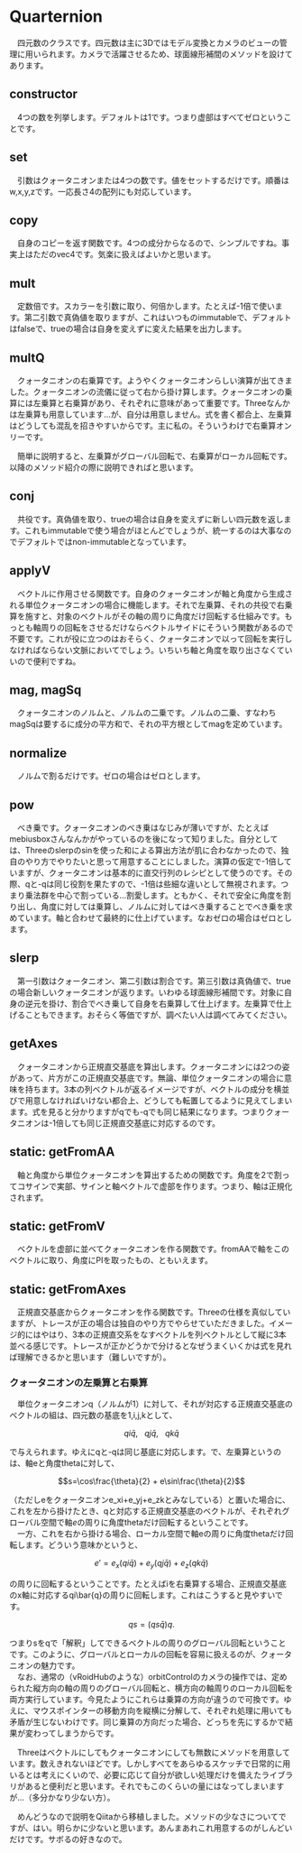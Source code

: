 # Quarternion
　四元数のクラスです。四元数は主に3Dではモデル変換とカメラのビューの管理に用いられます。カメラで活躍させるため、球面線形補間のメソッドを設けてあります。
## constructor
　4つの数を列挙します。デフォルトは1です。つまり虚部はすべてゼロということです。
## set
　引数はクォータニオンまたは4つの数です。値をセットするだけです。順番はw,x,y,zです。一応長さ4の配列にも対応しています。
## copy
　自身のコピーを返す関数です。4つの成分からなるので、シンプルですね。事実上はただのvec4です。気楽に扱えばよいかと思います。
## mult
　定数倍です。スカラーを引数に取り、何倍かします。たとえば-1倍で使います。第二引数で真偽値を取りますが、これはいつものimmutableで、デフォルトはfalseで、trueの場合は自身を変えずに変えた結果を出力します。
## multQ
　クォータニオンの右乗算です。ようやくクォータニオンらしい演算が出てきました。クォータニオンの流儀に従って右から掛け算します。クォータニオンの乗算には左乗算と右乗算があり、それぞれに意味があって重要です。Threeなんかは左乗算も用意しています...が、自分は用意しません。式を書く都合上、左乗算はどうしても混乱を招きやすいからです。主に私の。そういうわけで右乗算オンリーです。  

　簡単に説明すると、左乗算がグローバル回転で、右乗算がローカル回転です。以降のメソッド紹介の際に説明できればと思います。
## conj
　共役です。真偽値を取り、trueの場合は自身を変えずに新しい四元数を返します。これもimmutableで使う場合がほとんどでしょうが、統一するのは大事なのでデフォルトではnon-immutableとなっています。
## applyV
　ベクトルに作用させる関数です。自身のクォータニオンが軸と角度から生成される単位クォータニオンの場合に機能します。それで左乗算、それの共役で右乗算を施すと、対象のベクトルがその軸の周りに角度だけ回転する仕組みです。もっとも軸周りの回転をさせるだけならベクトルサイドにそういう関数があるので不要です。これが役に立つのはおそらく、クォータニオンで以って回転を実行しなければならない文脈においてでしょう。いちいち軸と角度を取り出さなくていいので便利ですね。
## mag, magSq
　クォータニオンのノルムと、ノルムの二乗です。ノルムの二乗、すなわちmagSqは要するに成分の平方和で、それの平方根としてmagを定めています。
## normalize
　ノルムで割るだけです。ゼロの場合はゼロとします。
## pow
　べき乗です。クォータニオンのべき乗はなじみが薄いですが、たとえばmebiusboxさんなんかがやっているのを後になって知りました。自分としては、Threeのslerpのsinを使った和による算出方法が肌に合わなかったので、独自のやり方でやりたいと思って用意することにしました。演算の仮定で-1倍していますが、クォータニオンは基本的に直交行列のレシピとして使うのです。その際、qと-qは同じ役割を果たすので、-1倍は些細な違いとして無視されます。つまり乗法群を中心で割っている...割愛します。ともかく、それで安全に角度を割り出し、角度に対しては乗算し、ノルムに対してはべき乗することでべき乗を求めています。軸と合わせて最終的に仕上げています。なおゼロの場合はゼロとします。
## slerp
　第一引数はクォータニオン、第二引数は割合です。第三引数は真偽値で、trueの場合新しいクォータニオンが返ります。いわゆる球面線形補間です。対象に自身の逆元を掛け、割合でべき乗して自身を右乗算して仕上げます。左乗算で仕上げることもできます。おそらく等価ですが、調べたい人は調べてみてください。
## getAxes
　クォータニオンから正規直交基底を算出します。クォータニオンには2つの姿があって、片方がこの正規直交基底です。無論、単位クォータニオンの場合に意味を持ちます。3本の列ベクトルが返るイメージですが、ベクトルの成分を横並びで用意しなければいけない都合上、どうしても転置してるように見えてしまいます。式を見ると分かりますがqでも-qでも同じ結果になります。つまりクォータニオンは-1倍しても同じ正規直交基底に対応するのです。
## static: getFromAA
　軸と角度から単位クォータニオンを算出するための関数です。角度を2で割ってコサインで実部、サインと軸ベクトルで虚部を作ります。つまり、軸は正規化されまず。
## static: getFromV
　ベクトルを虚部に並べてクォータニオンを作る関数です。fromAAで軸をこのベクトルに取り、角度にPIを取ったもの、ともいえます。
## static: getFromAxes
　正規直交基底からクォータニオンを作る関数です。Threeの仕様を真似していますが、トレースが正の場合は独自のやり方でやらせていただきました。イメージ的にはやはり、3本の正規直交系をなすベクトルを列ベクトルとして縦に3本並べる感じです。トレースが正かどうかで分けるとなぜうまくいくかは式を見れば理解できるかと思います（難しいですが）。  

### クォータニオンの左乗算と右乗算
　単位クォータニオンq（ノルムが1）に対して、それが対応する正規直交基底のベクトルの組は、四元数の基底を1,i,j,kとして、
```math
qi\bar{q},~~~qj\bar{q},~~~qk\bar{q}
```
で与えられます。ゆえにqと-qは同じ基底に対応します。で、左乗算というのは、軸eと角度thetaに対して、
```math
s=\cos\frac{\theta}{2} + e\sin\frac{\theta}{2}
```
（ただしeをクォータニオンe_xi+e_yj+e_zkとみなしている）と置いた場合に、これを左から掛けたとき、qと対応する正規直交基底のベクトルが、それぞれグローバル空間で軸$e$の周りに角度thetaだけ回転するということです。  
　一方、これを右から掛ける場合、ローカル空間で軸eの周りに角度thetaだけ回転します。どういう意味かというと、
```math
e' = e_x(qi\bar{q}) + e_y(qj\bar{q}) + e_z(qk\bar{q})
```
の周りに回転するということです。たとえばiを右乗算する場合、正規直交基底のx軸に対応するqi\bar{q}の周りに回転します。これはこうすると見やすいです。
```math
qs = (qs\bar{q})q.
```
つまりsをqで「解釈」してできるベクトルの周りのグローバル回転ということです。このように、グローバルとローカルの回転を容易に扱えるのが、クォータニオンの魅力です。  
　なお、通常の（vRoidHubのような）orbitControlのカメラの操作では、定められた縦方向の軸の周りのグローバル回転と、横方向の軸周りのローカル回転を両方実行しています。今見たようにこれらは乗算の方向が違うので可換です。ゆえに、マウスポインターの移動方向を縦横に分解して、それぞれ処理に用いても矛盾が生じないわけです。同じ乗算の方向だった場合、どっちを先にするかで結果が変わってしまうからです。  

　Threeはベクトルにしてもクォータニオンにしても無数にメソッドを用意しています。数えきれないほどです。しかしすべてをあらゆるスケッチで日常的に用いるとは考えにくいので、必要に応じて自分が欲しい処理だけを備えたライブラリがあると便利だと思います。それでもこのくらいの量にはなってしまいますが...（多分かなり少ない方）。  

　めんどうなので説明をQiitaから移植しました。メソッドの少なさについてですが、はい。明らかに少ないと思います。あんまあれこれ用意するのがしんどいだけです。サボるの好きなので。
